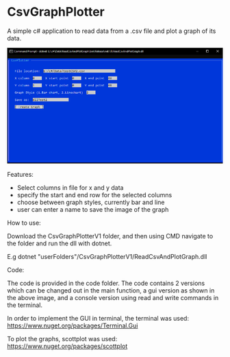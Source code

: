 # CsvGraphPlotter
A simple c# application to read data from a .csv file and plot a graph of its data.

![image](https://github.com/RWilko31/CsvGraphPlotter/blob/main/csvplotter.PNG)

Features:
* Select columns in file for x and y data
* specify the start and end row for the selected columns
* choose between graph styles, currently bar and line
* user can enter a name to save the image of the graph

How to use:

Download the CsvGraphPlotterV1 folder, and then using CMD navigate to the folder and run the dll with dotnet.

E.g dotnet "userFolders"/CsvGraphPlotterV1/ReadCsvAndPlotGraph.dll



Code:

The code is provided in the code folder. The code contains 2 versions which can be changed out in the main function, a gui version as shown in the above image, and a console version using read and write commands in the terminal.

In order to implement the GUI in terminal, the terminal was used: https://www.nuget.org/packages/Terminal.Gui

To plot the graphs, scottplot was used: https://www.nuget.org/packages/scottplot
